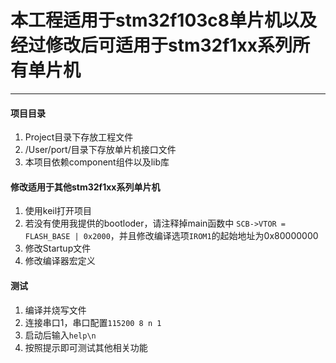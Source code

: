 # 本工程适用于stm32f103c8单片机以及经过修改后可适用于stm32f1xx系列所有单片机
---------------------------
#### 项目目录
1. Project目录下存放工程文件
2. /User/port/目录下存放单片机接口文件
3. 本项目依赖component组件以及lib库

#### 修改适用于其他stm32f1xx系列单片机
1. 使用keil打开项目
2. 若没有使用我提供的bootloder，请注释掉main函数中 `SCB->VTOR = FLASH_BASE | 0x2000`，并且修改编译选项`IROM1`的起始地址为0x80000000
3. 修改Startup文件
4. 修改编译器宏定义

#### 测试
1. 编译并烧写文件
2. 连接串口1，串口配置`115200 8 n 1`
3. 启动后输入`help\n`
4. 按照提示即可测试其他相关功能
